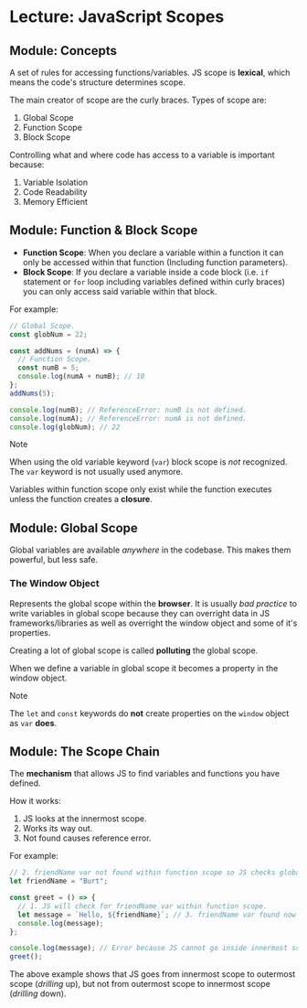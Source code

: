 # Lecture: JavaScript Scopes

## Module: Concepts

A set of rules for accessing functions/variables. JS scope is **lexical**, which means the code's structure determines scope.

The main creator of scope are the curly braces. Types of scope are:

1. Global Scope
2. Function Scope
3. Block Scope

Controlling what and where code has access to a variable is important because:

1. Variable Isolation
2. Code Readability
3. Memory Efficient

## Module: Function & Block Scope

- **Function Scope**: When you declare a variable within a function it can only be accessed within that function (Including function parameters).
- **Block Scope**: If you declare a variable inside a code block (i.e. `if` statement or `for` loop including variables defined within curly braces) you can only access said variable within that block.

For example:

```js
// Global Scope.
const globNum = 22;

const addNums = (numA) => {
  // Function Scope.
  const numB = 5;
  console.log(numA + numB); // 10
};
addNums(5);

console.log(numB); // ReferenceError: numB is not defined.
console.log(numA); // ReferenceError: numA is not defined.
console.log(globNum); // 22
```

> [!NOTE]
> When using the old variable keyword (`var`) block scope is _not_ recognized. The `var` keyword is not usually used anymore.

Variables within function scope only exist while the function executes unless the function creates a **closure**.

## Module: Global Scope

Global variables are available _anywhere_ in the codebase. This makes them powerful, but less safe.

### The Window Object

Represents the global scope within the **browser**. It is usually _bad practice_ to write variables in global scope because they can overright data in JS frameworks/libraries as well as overright the window object and some of it's properties.

Creating a lot of global scope is called **polluting** the global scope.

When we define a variable in global scope it becomes a property in the window object.

> [!NOTE]
> The `let` and `const` keywords do **not** create properties on the `window` object as `var` **does**.

## Module: The Scope Chain

The **mechanism** that allows JS to find variables and functions you have defined.

How it works:

1. JS looks at the innermost scope.
2. Works its way out.
3. Not found causes reference error.

For example:

```js
// 2. friendName var not found within function scope so JS checks global scope.
let friendName = "Burt";

const greet = () => {
  // 1. JS will check for friendName var within function scope.
  let message = `Hello, ${friendName}`; // 3. friendName var found now insert it within message.
  console.log(message);
};

console.log(message); // Error because JS cannot go inside innermost scope from outermost scope.
greet();
```

The above example shows that JS goes from innermost scope to outermost scope (_drilling_ up), but not from outermost scope to innermost scope (_drilling_ down).

